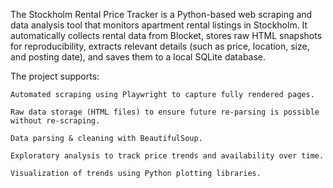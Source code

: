 The Stockholm Rental Price Tracker is a Python-based web scraping and data analysis tool that monitors apartment rental listings in Stockholm.
It automatically collects rental data from Blocket, stores raw HTML snapshots for reproducibility, extracts relevant details (such as price, location, size, and posting date), and saves them to a local SQLite database.

The project supports:

    Automated scraping using Playwright to capture fully rendered pages.

    Raw data storage (HTML files) to ensure future re-parsing is possible without re-scraping.

    Data parsing & cleaning with BeautifulSoup.

    Exploratory analysis to track price trends and availability over time.

    Visualization of trends using Python plotting libraries.
